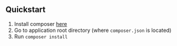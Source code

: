 ## Quickstart 

1. Install composer [here](https://getcomposer.org)
2. Go to application root directory (where `composer.json` is located)
3. Run `composer install`

